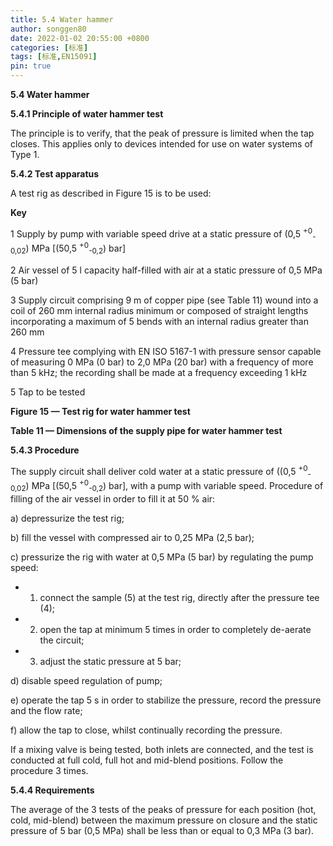 ```yaml
---
title: 5.4 Water hammer
author: songgen80
date: 2022-01-02 20:55:00 +0800
categories: [标准]
tags: [标准,EN15091]
pin: true
---
```


**5.4 Water hammer**

**5.4.1 Principle of water hammer test**

The principle is to verify, that the peak of pressure is limited when the tap closes. This applies only to devices intended for use on water systems of Type 1.



**5.4.2  Test apparatus**

A test rig as described in Figure 15 is to be used:



**Key**

1 Supply by pump with variable speed drive at a static pressure of (0,5 <sup>+0</sup><sub>-0,02</sub>) MPa [(50,5 <sup>+0</sup><sub>-0,2</sub>) bar]

2 Air vessel of 5 l capacity half-filled with air at a static pressure of 0,5 MPa (5 bar)

3 Supply circuit comprising 9 m of copper pipe (see Table 11) wound into a coil of 260 mm internal radius minimum or composed of straight lengths incorporating a maximum of 5 bends with an internal radius greater than 260 mm

4 Pressure tee complying with EN ISO 5167-1 with pressure sensor capable of measuring 0 MPa (0 bar) to 2,0 MPa (20 bar) with a frequency of more than 5 kHz; the recording shall be made at a frequency exceeding 1 kHz

5 Tap to be tested

**Figure 15 — Test rig for water hammer test**

**Table 11 — Dimensions of the supply pipe for water hammer test**





**5.4.3 Procedure**

The supply circuit shall deliver cold water at a static pressure of ((0,5 <sup>+0</sup><sub>-0,02</sub>) MPa [(50,5 <sup>+0</sup><sub>-0,2</sub>) bar], with a pump with variable speed. Procedure of filling of the air vessel in order to fill it at 50 % air:

a) depressurize the test rig;

b) fill the vessel with compressed air to 0,25 MPa (2,5 bar);

c) pressurize the rig with water at 0,5 MPa (5 bar) by regulating the pump speed:

- 1) connect the sample (5) at the test rig, directly after the pressure tee (4);
- 2) open the tap at minimum 5 times in order to completely de-aerate the circuit;
- 3) adjust the static pressure at 5 bar;

d) disable speed regulation of pump;

e) operate the tap 5 s in order to stabilize the pressure, record the pressure and the flow rate;

f) allow the tap to close, whilst continually recording the pressure.

If a mixing valve is being tested, both inlets are connected, and the test is conducted at full cold, full hot and mid-blend positions. Follow the procedure 3 times.

**5.4.4 Requirements**

The average of the 3 tests of the peaks of pressure for each position (hot, cold, mid-blend) between the maximum pressure on closure and the static pressure of 5 bar (0,5 MPa) shall be less than or equal to 0,3 MPa (3 bar).

